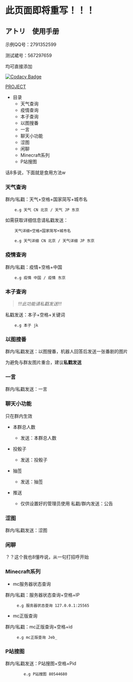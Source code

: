 # 此页面即将重写！！！

## アトリ　使用手册

示例QQ号：2791352599

测试裙号：567297659

均可直接添加

[![Codacy Badge](https://api.codacy.com/project/badge/Grade/06a32769a78248109e94a4cfacf38719)](https://app.codacy.com/manual/Kyomotoi/Aya?utm_source=github.com&utm_medium=referral&utm_content=Kyomotoi/Aya&utm_campaign=Badge_Grade_Dashboard)

[PROJECT](https://github.com/Kyomotoi/ATRI)

* 目录
  - 天气查询
  - 疫情查询
  - 本子查询
  - 以图搜番
  - 一言
  - 聊天小功能
  - 涩图
  - 闲聊
  - Minecraft系列
  - P站搜图
  
话8多说，下面就是食用方法w


### 天气查询
群内/私戳：天气+空格+国家简写+城市名
        
        e.g 天气 CN 北京 / 天气 JP 东京
        
如需获取详细信息请私戳发送：

        天气详细+空格+国家简写+城市名
        
        e.g 天气详细 CN 北京 / 天气详细 JP 东京
        

### 疫情查询
群内/私戳：疫情+空格+中国
        
        e.g 疫情 中国 / 疫情 东京


### 本子查询
> *!!!此功能请私戳发送!!!*

私戳发送：本子+空格+关键词

        e.g 本子 jk
        

### 以图搜番
群内/私戳发送：以图搜番，机器人回答后发送一张番剧的图片

为避免与群友图片重合，建议**私戳发送**
       

### 一言
群内/私戳发送：一言


### 聊天小功能
只在群内生效

* 本群总人数
  - 发送：本群总人数
* 投骰子
  - 发送：投骰子
* 抽签
  - 发送：抽签
  
* 推送
  - 仅供设置好的管理员使用 私戳/群内发送：公告
  
  
### 涩图
群内/私戳发送：涩图


### 闲聊
？？这个我也8懂咋说，从一句打招呼开始


### Minecraft系列
* mc服务器状态查询
 
 群内/私戳：服务器状态查询+空格+IP
 
         e.g 服务器状态查询 127.0.0.1:25565

* mc正版查询

 群内/私戳：mc正版查询+空格+id
 
         e.g mc正版查询 Jeb_


### P站搜图
群内/私戳发送：P站搜图+空格+Pid

            e.g P站搜图 80544680
